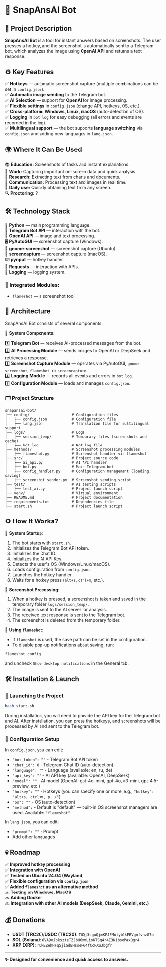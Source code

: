 # 📸 SnapAnsAI Bot

## 📌 Project Description

**SnapAnsAI Bot** is a tool for instant answers based on screenshots. The user presses a hotkey, and the screenshot is automatically sent to a Telegram bot, which analyzes the image using **OpenAI API** and returns a text response.

## ⚙️ Key Features

✅ **Hotkeys** — automatic screenshot capture (multiple combinations can be set in `config.json`).  
✅ **Automatic image sending** to the Telegram bot.  
✅ **AI Selection** — support for **OpenAI** for image processing.  
✅ **Flexible settings** in `config.json` (change API, hotkeys, OS, etc.).  
✅ **Cross-platform**: **Windows, Linux, macOS** (auto-detection of OS).  
✅ **Logging** in `bot.log` for easy debugging (all errors and events are recorded in the log).  
✅ **Multilingual support** — the bot supports **language switching** via `config.json` and adding new languages in `lang.json`.

## 🌍 Where It Can Be Used

📚 **Education:** Screenshots of tasks and instant explanations.  
🌝 **Work:** Capturing important on-screen data and quick analysis.  
🧫 **Research:** Extracting text from charts and documents.  
💬 **Communication:** Processing text and images in real time.  
🏃 **Daily use:** Quickly obtaining text from any screen.  
🔍 **Proctoring:** ?

## 🛠️ Technology Stack

🐍 **Python** — main programming language.  
🤖 **Telegram Bot API** — interaction with the bot.  
🧠 **OpenAI API** — image and text processing.  
🖥️ **PyAutoGUI** — screenshot capture (Windows).  
🐧 **gnome-screenshot** — screenshot capture (Ubuntu).  
🍏 **screencapture** — screenshot capture (macOS).  
⌨️ **pynput** — hotkey handler.  
🔗 **Requests** — interaction with APIs.  
📃 **Logging** — logging system.

### 🔐 Integrated Modules:
- [`flameshot`](https://github.com/flameshot-org/flameshot/) — a screenshot tool

## 🧷 Architecture

SnapAnsAI Bot consists of several components:

📌 **System Components:**

1️⃣ **Telegram Bot** — receives AI-processed messages from the bot.  
2️⃣ **AI Processing Module** — sends images to OpenAI or DeepSeek and retrieves a response.  
3️⃣ **Screenshot Capture Module** — operates via PyAutoGUI, `gnome-screenshot`, `flameshot`, or `screencapture`.  
4️⃣ **Logging Module** — records all events and errors in `bot.log`.  
5️⃣ **Configuration Module** — loads and manages `config.json`.

### **🗂️ Project Structure**

```
snapansai-bot/
│── config/                   # Configuration files
│   ├── config.json           # Configuration file
│   ├── lang.json             # Translation file for multilingual support
│── logs/                     # Logs
│   │── session_temp/         # Temporary files (screenshots and cache)
│   ├── bot.log               # Bot log file
│── methods/                  # Screenshot processing modules
│   ├── flameshot.py          # Screenshot handler via flameshot
│── src/                      # Project source code
│   ├── ai_api.py             # AI API handler
│   ├── bot.py                # Main Telegram bot
│   ├── config_handler.py     # Configuration management (loading, saving)
│   ├── screenshot_sender.py  # Screenshot sending script
│── test/                     # AI testing scripts
│   ├── test_ai.py            # Project launch script
│── venv/                     # Virtual environment
│── README.md                 # Project documentation
│── requirements.txt          # Dependencies file
│── start.sh                  # Project launch script
```

## ⚙️ How It Works?

🔹 **System Startup**:
1. The bot starts with `start.sh`.
2. Initializes the Telegram Bot API token.
3. Initializes the Chat ID.
4. Initializes the AI API Key.
5. Detects the user's OS (Windows/Linux/macOS).
6. Loads configuration from `config.json`.
7. Launches the hotkey handler.
8. Waits for a hotkey press (`alt+s`, `ctrl+m`, etc.).

🔹 **Screenshot Processing**:
1. When a hotkey is pressed, a screenshot is taken and saved in the temporary folder `logs/session_temp/`.
2. The image is sent to the AI server for analysis.
3. The received text response is sent to the Telegram bot.
4. The screenshot is deleted from the temporary folder.

🔹 **Using `flameshot`**:
- If `flameshot` is used, the save path can be set in the configuration.
- To disable pop-up notifications about saving, run:
```
flameshot config
```
and uncheck `Show desktop notifications` in the General tab.

## 🛠️ Installation & Launch

### 🔄 Launching the Project

```bash
bash start.sh
```

During installation, you will need to provide the API key for the Telegram bot and AI. After installation, you can press the hotkeys, and screenshots will be processed by AI and sent to the Telegram bot.

### 🔄 Configuration Setup

In `config.json`, you can edit:

- `"bot_token": ""` - Telegram Bot API token
- `"chat_id": 0` - Telegram Chat ID (auto-detection)
- `"language": ""` - Language (available: en, ru, de)
- `"api_key": ""` - AI API key (available: OpenAI, DeepSeek)
- `"model": ""` - AI model (OpenAI: gpt-4o-mini, gpt-4o, o3-mini, gpt-4.5-preview, etc.)
- `"hotkey": ""` - Hotkeys (you can specify one or more, e.g., `"hotkey": "alt+s, ctrl+m, p, /"`)
- `"os": ""` - OS (auto-detection)
- `"method":` - Default is "default" — built-in OS screenshot managers are used. Available: `"flameshot"`.

In `lang.json`, you can edit:

- `"prompt": ""` - Prompt
- Add other languages

## **💀 Roadmap**

✅ **Improved hotkey processing**  
✅ **Integration with OpenAI**  
✅ **Tested on Ubuntu 24.04 (Wayland)**  
✅ **Flexible configuration via `config.json`**  
✅ **Added `flameshot` as an alternative method**  
🔜 **Testing on Windows, MacOS**  
🔜 **Adding Docker**  
🔜 **Integration with other AI models (DeepSeek, Claude, Gemini, etc.)**

## 💰 Donations

- **USDT (TRC20)**/**USDC (TRC20)**: `TUQj3sguQjmKFJEMotyb3kERVgnfvhzG7o`
- **SOL (Solana)**: `6VA9oJbkszteTZJbH6mmLioKTSq4r4E3N1bsoPaxQgr4`
- **XRP (XRP)**: `rDkEZehHFqSjiGdBHsseR64fCcRXuJbgfr`

---

**✨ Designed for convenience and quick access to answers.**